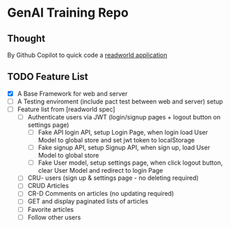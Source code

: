 # GenAI Training Repo

## Thought

By Github Copilot to quick code a [readworld application](https://www.realworld.how/)

## TODO Feature List

- [x] A Base Framework for web and server
- [ ] A Testing enviroment (include pact test between web and server) setup
- [ ] Feature list from [readworld spec]
  - [ ] Authenticate users via JWT (login/signup pages + logout button on settings page)
    - [ ] Fake API login API, setup Login Page, when login load User Model to global store and set jwt token to localStorage
    - [ ] Fake signup API, setup Signup API, when sign up, load User Model to global store
    - [ ] Fake User model, setup settings page, when click logout button, clear User Model and redirect to login Page
  - [ ] CRU- users (sign up & settings page - no deleting required)
  - [ ] CRUD Articles
  - [ ] CR-D Comments on articles (no updating required)
  - [ ] GET and display paginated lists of articles
  - [ ] Favorite articles
  - [ ] Follow other users
